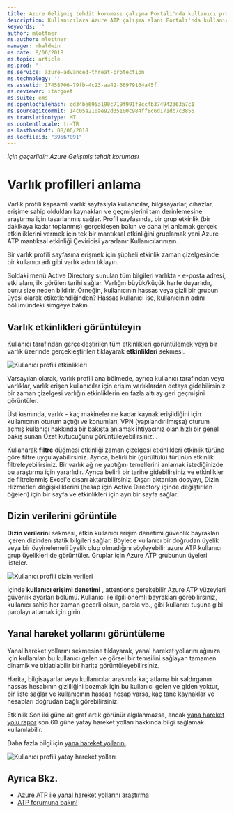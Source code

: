 ```yaml
---
title: Azure Gelişmiş tehdit koruması çalışma Portalı'nda kullanıcı profilleri ile çalışma | Microsoft Docs
description: Kullanıcılara Azure ATP çalışma alanı Portalı'nda kullanıcı profilleri ekranından araştırmaya açıklar
keywords: ''
author: mlottner
ms.author: mlottner
manager: mbaldwin
ms.date: 8/06/2018
ms.topic: article
ms.prod: ''
ms.service: azure-advanced-threat-protection
ms.technology: ''
ms.assetid: 17458706-79fb-4c23-aa42-66979164a45f
ms.reviewer: itargoet
ms.suite: ems
ms.openlocfilehash: cd34be695a190c719f991f8cc4b374942363a7c1
ms.sourcegitcommit: 14c05a210ae92d35100c984ff8c6d171db7c3856
ms.translationtype: MT
ms.contentlocale: tr-TR
ms.lasthandoff: 08/06/2018
ms.locfileid: "39567891"
---
```

*İçin geçerlidir: Azure Gelişmiş tehdit koruması*



# <a name="understanding-entity-profiles"></a>Varlık profilleri anlama

Varlık profili kapsamlı varlık sayfasıyla kullanıcılar, bilgisayarlar, cihazlar, erişime sahip oldukları kaynakları ve geçmişlerini tam derinlemesine araştırma için tasarlanmış sağlar. Profil sayfasında, bir grup etkinlik (bir dakikaya kadar toplanmış) gerçekleşen bakın ve daha iyi anlamak gerçek etkinliklerini vermek için tek bir mantıksal etkinliğini gruplamak yeni Azure ATP mantıksal etkinliği Çeviricisi yararlanır Kullanıcılarınızın.

Bir varlık profili sayfasına erişmek için şüpheli etkinlik zaman çizelgesinde bir kullanıcı adı gibi varlık adını tıklayın.

Soldaki menü Active Directory sunulan tüm bilgileri varlıkta - e-posta adresi, etki alanı, ilk görülen tarihi sağlar. Varlığın büyük/küçük harfe duyarlıdır, bunu size neden bildirir. Örneğin, kullanıcının hassas veya gizli bir grubun üyesi olarak etiketlendiğinden?
Hassas kullanıcı ise, kullanıcının adını bölümündeki simgeye bakın.

## <a name="view-entity-activities"></a>Varlık etkinlikleri görüntüleyin

Kullanıcı tarafından gerçekleştirilen tüm etkinlikleri görüntülemek veya bir varlık üzerinde gerçekleştirilen tıklayarak **etkinlikleri** sekmesi. 

 ![Kullanıcı profili etkinlikleri](media/user-profile-activities.png)

Varsayılan olarak, varlık profili ana bölmede, ayrıca kullanıcı tarafından veya varlıklar, varlık erişen kullanıcılar için erişim varlıklardan detaya gidebilirsiniz bir zaman çizelgesi varlığın etkinliklerin en fazla altı ay geri geçmişini görüntüler.

Üst kısmında, varlık - kaç makineler ne kadar kaynak erişildiğini için kullanıcının oturum açtığı ve konumları, VPN (yapılandırılmışsa) oturum açmış kullanıcı hakkında bir bakışta anlamak ihtiyacınız olan hızlı bir genel bakış sunan Özet kutucuğunu görüntüleyebilirsiniz. . 

Kullanarak **filtre** düğmesi etkinliği zaman çizelgesi etkinlikleri etkinlik türüne göre filtre uygulayabilirsiniz. Ayrıca, belirli bir (gürültülü) türünün etkinlik filtreleyebilirsiniz. Bir varlık ağ ne yaptığını temellerini anlamak istediğinizde bu araştırma için yararlıdır. Ayrıca belirli bir tarihe gidebilirsiniz ve etkinlikler de filtrelenmiş Excel'e dışarı aktarabilirsiniz. Dışarı aktarılan dosyayı, Dizin Hizmetleri değişikliklerini (hesap için Active Directory içinde değiştirilen öğeleri) için bir sayfa ve etkinlikleri için ayrı bir sayfa sağlar. 

## <a name="view-directory-data"></a>Dizin verilerini görüntüle

**Dizin verilerini** sekmesi, etkin kullanıcı erişim denetimi güvenlik bayrakları içeren dizinden statik bilgileri sağlar. Böylece kullanıcı bir doğrudan üyelik veya bir özyinelemeli üyelik olup olmadığını söyleyebilir azure ATP kullanıcı grup üyelikleri de görüntüler. Gruplar için Azure ATP grubunun üyeleri listeler.

 ![Kullanıcı profili dizin verileri](media/user-profile-dir-data.png)

İçinde **kullanıcı erişimi denetimi** , attentions gerekebilir Azure ATP yüzeyleri güvenlik ayarları bölümü. Kullanıcı ile ilgili önemli bayrakları görebilirsiniz, kullanıcı sahip her zaman geçerli olsun, parola vb., gibi kullanıcı tuşuna gibi parolayı atlamak için girin. 

## <a name="view-lateral-movement-paths"></a>Yanal hareket yollarını görüntüleme

Yanal hareket yollarını sekmesine tıklayarak, yanal hareket yollarını ağınıza için kullanılan bu kullanıcı gelen ve görsel bir temsilini sağlayan tamamen dinamik ve tıklatılabilir bir harita görüntüleyebilirsiniz.

Harita, bilgisayarlar veya kullanıcılar arasında kaç atlama bir saldırganın hassas hesabının gizliliğini bozmak için bu kullanıcı gelen ve giden yoktur, bir liste sağlar ve kullanıcının hassas hesap varsa, kaç tane kaynaklar ve hesapları doğrudan bağlı görebilirsiniz.

Etkinlik Son iki güne ait graf artık görünür algılanmazsa, ancak [yana hareket yolu rapor](reports.md) son 60 güne yatay hareket yolları hakkında bilgi sağlamak kullanılabilir. 

Daha fazla bilgi için [yana hareket yollarını](use-case-lateral-movement-path.md). 

 ![Kullanıcı profili yatay hareket yolları](media/user-profile-lateral-movement-paths.png)


## <a name="see-also"></a>Ayrıca Bkz.

- [Azure ATP ile yanal hareket yollarını araştırma](use-case-lateral-movement-path.md)
- [ATP forumuna bakın!](https://aka.ms/azureatpcommunity)
